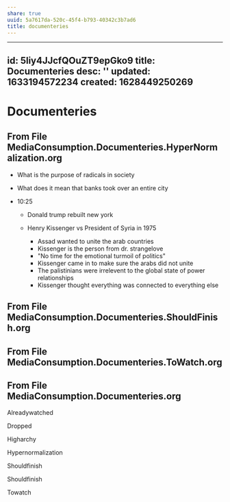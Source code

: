 ```yaml
---
share: true
uuid: 5a7617da-520c-45f4-b793-40342c3b7ad6
title: documenteries
---
```

---
id: 5liy4JJcfQOuZT9epGko9
title: Documenteries
desc: ''
updated: 1633194572234
created: 1628449250269
---
# Documenteries

From File MediaConsumption.Documenteries.HyperNormalization.org
---------------------------------------------------------------

*   What is the purpose of radicals in society
    
*   What does it mean that banks took over an entire city
    
*   10:25
    
    *   Donald trump rebuilt new york
        
    *   Henry Kissenger vs President of Syria in 1975
        
        *   Assad wanted to unite the arab countries
        *   Kissenger is the person from dr. strangelove
        *   "No time for the emotional turmoil of politics"
        *   Kissenger came in to make sure the arabs did not unite
        *   The palistinians were irrelevent to the global state of power relationships
        *   Kissenger thought everything was connected to everything else
        

From File MediaConsumption.Documenteries.ShouldFinish.org
---------------------------------------------------------

From File MediaConsumption.Documenteries.ToWatch.org
----------------------------------------------------

From File MediaConsumption.Documenteries.org
--------------------------------------------

Alreadywatched

Dropped

Higharchy

Hypernormalization

Shouldfinish

Shouldfinish

Towatch